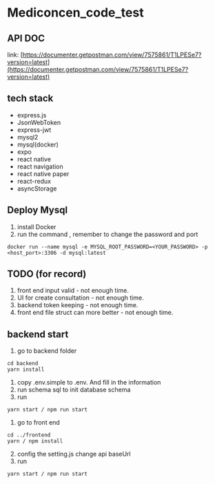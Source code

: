 # Mediconcen_code_test

## API DOC
link: 
[https://documenter.getpostman.com/view/7575861/T1LPESe7?version=latest](https://documenter.getpostman.com/view/7575861/T1LPESe7?version=latest)

## tech stack
* express.js
* JsonWebToken
* express-jwt
* mysql2
* mysql(docker)
* expo 
* react native
* react navigation
* react native paper
* react-redux
* asyncStorage

## Deploy Mysql
1. install Docker
2. run the command , remember to change the password and port
```
docker run --name mysql -e MYSQL_ROOT_PASSWORD=<YOUR_PASSWORD> -p <host_port>:3306 -d mysql:latest
```

## TODO (for record)
1. front end input valid  - not enough time.
2. UI for create consultation  - not enough time.
3. backend token keeping  - not enough time.
4. front end file struct can more better - not enough time.

## backend start
1. go to backend folder
  ```
  cd backend
  yarn install
  ```
1. copy .env.simple to .env. And fill in the information
2. run schema sql to init database schema
2. run
  ```
  yarn start / npm run start
  ```
1. go to front end
  ```
  cd ../frontend
  yarn / npm install
  ```
2. config the setting.js change api baseUrl
3. run
  ```
  yarn start / npm run start
  ```
 
    
